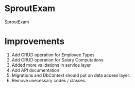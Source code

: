 # SproutExam
SproutExam

# Improvements
1. Add CRUD operation for Employee Types
2. Add CRUD operation for Salary Computations
3. Added more validations in service layer
4. Add API documentation.
5. Migrations and DbContext should put on data access layer.
6. Remove unecessary codes / classes.
